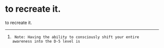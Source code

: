 # to recreate it.

to recreate it.
___________________________________
1.      Note: Having the ability to consciously shift your entire awareness into the D-5 level is